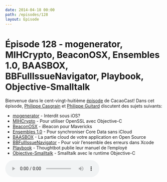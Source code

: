 ```yaml
---
date: 2014-04-18 00:00
path: /episodes/128
layout: Episode
---
```

# Épisode 128 - mogenerator, MIHCrypto, BeaconOSX, Ensembles 1.0, BAASBOX, BBFullIssueNavigator, Playbook, Objective-Smalltalk
<p>Bienvenue dans le cent-vingt-huitième <a href="https://cacaocast.com/media/cacaocast_128.m4a" title="CacaoCast Episode 128">épisode</a> de CacaoCast! Dans cet épisode, <a href="http://www.twitter.com/philippec" title="Philippe Casgrain sur Twitter">Philippe Casgrain</a> et <a href="http://www.twitter.com/philippeguitard" title="Philippe Guitard sur Twitter">Philippe Guitard</a> discutent des sujets suivants:</p>
<ul><li><a href="http://rentzsch.tumblr.com/post/82453434093/apple-claims-mogenerators-methods" title="mogenerator">mogenerator</a> - Interdit sous iOS?</li>
<li><a href="https://github.com/hohl/MIHCrypto" title="MIHCrypto">MIHCrypto</a> - Pour utiliser OpenSSL avec Objective-C</li>
<li><a href="https://github.com/mttrb/BeaconOSX" title="BeaconOSX">BeaconOSX</a> - iBeacon pour Mavericks</li>
<li><a href="http://www.ensembles.io/news/2014/4/14/ensembles-10" title="Ensembles 1.0">Ensembles 1.0</a> - Pour synchroniser Core Data sans iCloud</li>
<li><a href="http://www.baasbox.com" title="BAASBOX">BAASBOX</a> - La partie cloud de votre application en Open Source</li>
<li><a href="https://github.com/neonichu/BBUFullIssueNavigator" title="BBFullIssueNavigator">BBFullIssueNavigator</a> - Pour voir l’ensemble des erreurs dans Xcode</li>
<li><a href="http://playbook.thoughtbot.com" title="Playbook">Playbook</a> - Thoughtbot publie leur manuel de l’employé</li>
<li><a href="http://objective.st" title="Objective-Smalltalk">Objective-Smalltalk</a> - Smalltalk avec le runtime Objective-C</li>
</ul>
<p><audio controls><source src="https://cacaocast.com/media/cacaocast_128.m4a" type="audio/mpeg"><source src="https://cacaocast.com/media/cacaocast_128.m4a" type="audio/mp4">Votre navigateur ne supporte pas l'élément audio / Your browser does not support the audio element.</audio></p>
